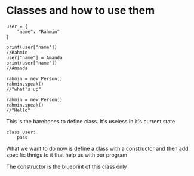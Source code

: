 # Classes and how to use them

```
user = {
    "name": "Rahmin"
}

print(user["name"])
//Rahmin
user["name"] = Amanda
print(user["name"])
//Amanda

rahmin = new Person()
rahmin.speak()
//"what's up"

rahmin = new Person()
rahmin.speak()
//"Hello"
```

This is the barebones to define class.
It's useless in it's current state
```
class User:
    pass
```

What we want to do now is define a class with a constructor
and then add specific thnigs to it that help us with our program

The constructor is the blueprint of this class only
